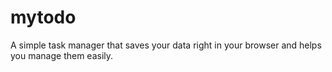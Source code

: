 # mytodo
A simple task manager that saves your data right in your browser and helps you manage them easily.
